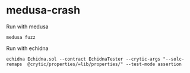 # medusa-crash

Run with medusa

```
medusa fuzz
```

Run with echidna

```
echidna Echidna.sol --contract EchidnaTester --crytic-args "--solc-remaps  @crytic/properties/=lib/properties/" --test-mode assertion
```
